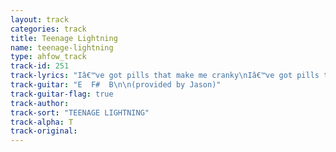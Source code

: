 ```yaml
---
layout: track
categories: track
title: Teenage Lightning
name: teenage-lightning
type: ahfow_track
track-id: 251
track-lyrics: "Iâ€™ve got pills that make me cranky\nIâ€™ve got pills that make me cry\nIâ€™ve got crooked information\nTiny nightmares in the sky\n\nRest your head upon my pillow\nPut my hand inside your pants\nYou can have it if you want it\nIf youâ€™d like to take a chance\n\nI can hypnotize a pancake\nI can levitate the pope\nI can make your teacher crazy\nCuz its all within my scope\n\nRest your head upon my pillow\nPut my hand inside your pants\nYou can have it if you want it\nIf youâ€™d like to take a chance\n\nTeenage lightning in the basement\nTeenage lightning in the night\nTeenage lightning on my window\nTeenage lightning is alright"
track-guitar: "E  F#  B\n\n(provided by Jason)"
track-guitar-flag: true
track-author: 
track-sort: "TEENAGE LIGHTNING"
track-alpha: T
track-original: 
---
```

